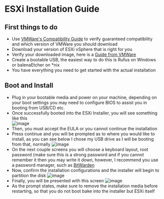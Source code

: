 # ESXi Installation Guide  

## First things to do  
- Use [VMWare's Compatibility Guide](https://www.vmware.com/resources/compatibility/search.php) to verify guaranteed compatibility and which version of VMWare you should download  
- Download your version of ESXi vSphere that is right for you
- Verify your downloaded image, here is a [Guide from VMWare](https://www.vmware.com/download/cryptographichashes.html)
- Create a bootable USB, the easiest way to do this is Rufus on Windows or balenaEtcher on \*nix  
- You have everything you need to get started with the actual installation
  
## Boot and Install  
- Plug in your bootable media and power on your machine, depending on your boot settings you may need to configure BIOS to assist you in booting from USB/CD etc.
- Once successfully booted into the ESXi Installer, you will see something like this  
![image](https://user-images.githubusercontent.com/54081466/86535089-bd219080-beab-11ea-8ab2-7ce3e3273bc4.png)  
- Then, you must accept the EULA or you cannot continue the installation
- Press continue and you will be prompted as to where you would like to install, as you can see below I chose my USB drive as I will be booting from that, normally
![image](https://user-images.githubusercontent.com/54081466/86535210-ab8cb880-beac-11ea-9927-44e208dc2573.png)
- On the next couple screens you will choose a keyboard layout, root password (make sure this is a strong password and if you cannot remember it then you may write it down, however, I recommend you use a password manager, such as [BitWarden](https://bitwarden.com/)
- Now, confirm the installation configurations and the installer will begin to partition the disk
![image](https://user-images.githubusercontent.com/54081466/86535257-176f2100-bead-11ea-882f-f5396f8b2098.png)
- Finally, you will be presented with this screen
![image](https://user-images.githubusercontent.com/54081466/86535277-34a3ef80-bead-11ea-8d06-8ec5d3460458.png)
- As the prompt states, make sure to remove the installation media before restarting, so that you do not boot bake into the installer but ESXi itself


